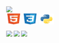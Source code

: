 <div style="display: inline_block"><br>

  
  <div>
   <a herf="https://github.com/rdgxGabriel">
   <img height="180em" src="https://github-readme-stats.vercel.app/api/top-langs/?username=rdgxGabriel&layout=compact&langs_count=16&theme=dracula"/>
  </div>
  
  <img align="center" alt="Rafa-HTML" height="30" width="40" src="https://raw.githubusercontent.com/devicons/devicon/master/icons/html5/html5-original.svg">
  <img align="center" alt="Rafa-CSS" height="30" width="40" src="https://raw.githubusercontent.com/devicons/devicon/master/icons/css3/css3-original.svg">
  <img align="center" alt="Rafa-Python" height="30" width="40" src="https://raw.githubusercontent.com/devicons/devicon/master/icons/python/python-original.svg">
 </div><br>
 
<div> 
  <a href="https://www.instagram.com/gabriel_rdgx/?hl=pt-br" target="_blank"><img src="https://img.shields.io/badge/-Instagram-%23E4405F?style=for-the-badge&logo=instagram&logoColor=white" target="_blank"></a>
 <a href="https://discord.com/channels/@me" target="_blank"><img src="https://img.shields.io/badge/Discord-7289DA?style=for-the-badge&logo=discord&logoColor=white" target="_blank"></a>  
  <a href="https://open.spotify.com/playlist/0j9FI2c4Wnvs0qI9YZTbyP" target="_blank"><img src="https://img.shields.io/badge/Spotify-1ED760?&style=for-the-badge&logo=spotify&logoColor=white" target="_blank"></a>


  
  
</div>
